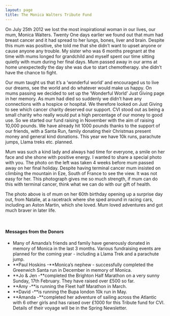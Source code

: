 ```yaml
---
layout: page
title: The Monica Walters Tribute Fund
---
```



On July 25th 2012 we lost the most inspirational woman in our lives, our mum, Monica Walters. Twenty One days earlier we found out that mum had breast cancer and it had spread to her lungs, bones, liver and brain. Despite this mum was positive, she told me that she didn’t want to upset anyone or cause anyone any trouble. My sister who was 6 months pregnant at the time with mums longed for grandchild and myself spent our time sitting quietly with mum during her final days. Mum passed away in our arms at home unexpectedly the day she was due to start chemotherapy. she didn’t have the chance to fight.

Our mum taught us that it’s a ‘wonderful world’ and encouraged us to live our dreams, see the world and do whatever would make us happy. On mums passing we decided to set up the ‘Wonderful World’ Just Giving page in her memory. As mum had died so suddenly we didn’t have any connections with a hospice or hospital. We therefore looked on Just Giving to see which cancer charity deserved our support. CVI stood out as being a small charity who really would put a high percentage of our money to good use. So we started our fund raising in November with the aim of raising 10,000 pounds. We have already hit 1000 pounds thanks to the support of our friends, with a Santa Run, family donating their Christmas present money and general kind donations. This year we have 10k runs, parachute jumps, Llama treks etc. planned.

Mum was such a kind lady and always had time for everyone, a smile on her face and she shone with positive energy. I wanted to share a special photo with you. The photo on the left was taken 4 weeks before mum passed away on her final holiday. Despite having terminal cancer mum insisted on climbing the mountain in Eze, South of France to see the view. It was not easy for her. This photograph gives me so much strength, if mum can do this with terminal cancer, think what we can do with our gift of health.

The photo above is of mum on her 60th birthday opening up a surprise day out, from Natalie, at a racetrack where she sped around in racing cars, including an Aston Martin, which she loved. Mum loved adventures and got much braver in later life.

&nbsp;

#### Messages from the Donors

* Many of Amanda’s friends and family have generously donated in memory of Monica in the last 3 months. Various fundraising events are planned for the coming year - including a Llama Trek and a parachute jump.
* **Paul Hoskins -**Monica’s nephew - successfully completed the Greenwich Santa run in December in memory of Monica.
* **Jo & Jen -**completed the Brighton Half Marathon on a very sunny Sunday, 17th February. They have raised over &pound;500 so far.
* **Amy -**is running the Fleet half Marathon in March.
* **David -**is running the Bupa london 10k run in May.
* **Amanda -**completed her adventure of sailing across the Atlantic with 6 other girls and has raised over &pound;1000 for this Tribute fund for CVI. Details of their voyage will be in the Spring Newsletter.